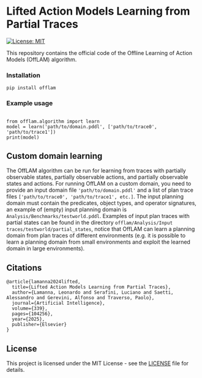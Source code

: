 # Lifted Action Models Learning from Partial Traces
[![License: MIT](https://img.shields.io/badge/License-MIT-green.svg)](https://opensource.org/licenses/MIT)

This repository contains the official code of the Offline Learning of Action Models (OffLAM) algorithm.

### Installation
```
pip install offlam
```

### Example usage
```

from offlam.algorithm import learn
model = learn('path/to/domain.pddl', ['path/to/trace0', 'path/to/trace1'])
print(model)
```

## Custom domain learning
The OffLAM algorithm can be run for learning from traces with partially observable states, partially observable actions, 
and partially observable states and actions.
For running OffLAM on a custom domain, you need to provide an input domain file `'path/to/domain.pddl'` and a 
list of plan trace files `['path/to/trace0', 'path/to/trace1', etc.]`. 
The input planning domain must contain the predicates, object types, and operator signatures, 
an example of (empty) input planning domain is `Analysis/Benchmarks/testworld.pddl`.
Examples of input plan traces with partial states can be found in the directory 
`offlam/Analysis/Input traces/testworld/partial_states`, notice that OffLAM can learn a planning domain from 
plan traces of different environments (e.g. it is possible to learn a planning domain from small environments 
and exploit the learned domain in large environments). 


## Citations
```
@article{lamanna2024lifted,
  title={Lifted Action Models Learning from Partial Traces},
  author={Lamanna, Leonardo and Serafini, Luciano and Saetti, Alessandro and Gerevini, Alfonso and Traverso, Paolo},
  journal={Artificial Intelligence},
  volume={339},
  pages={104256},
  year={2025},
  publisher={Elsevier}
}
```

## License
This project is licensed under the MIT License - see the [LICENSE](/LICENSE) file for details.
